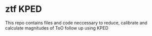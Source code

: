 # ztf KPED
This repo contains files and code neccessary to reduce, calibrate and calculate magnitudes of ToO follow up using KPED


